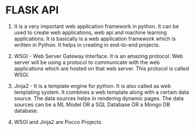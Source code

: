 # FLASK API

1. It is a very important web application framework in python. It can be used to create web applications, web api and machine learning applications. It is basically is a web application framework which is written in Python. It helps in creating in end-to-end projects.

2.  WSGI - Web Server Gateway Interface. It is an amazing protocol. Web server will be using a protocol to communicate with the web applications which are hosted on that web server. This protocol is called WSGI. 

3. Jinja2 - It is a template engine for python. It is also called as web templating system. It combines a web template along with a certain data source. The data sources helps in rendering dynamic pages. The data sources can be a ML Model OR a SQL Database OR a Mongo DB database. 

4. WSGI and Jinja2 are Pocco Projects. 




